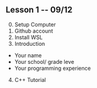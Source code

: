 ## Lesson 1 -- 09/12

0. Setup Computer
  1. Github account
  2. Install WSL
2. Introduction
  * Your name
  * Your school/ grade leve
  * Your programming experience
4. C++ Tutorial
